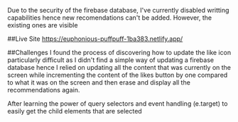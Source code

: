 Due to the security of the firebase database, I've currently disabled writting capabilities hence new recomendations can't be added. However, the existing ones are visible

##Live Site
https://euphonious-puffpuff-1ba383.netlify.app/

##Challenges
I found the process of discovering how to update the like icon particularly difficult as I didn't find a simple way of updating a firebase database hence I relied on updating all the content that was currently on the screen while incrementing the content of the likes button by one compared to what it was on the screen and then erase and display all the recommendations again.

After learning the power of query selectors and event handling (e.target) to easily get the child elements that are selected
